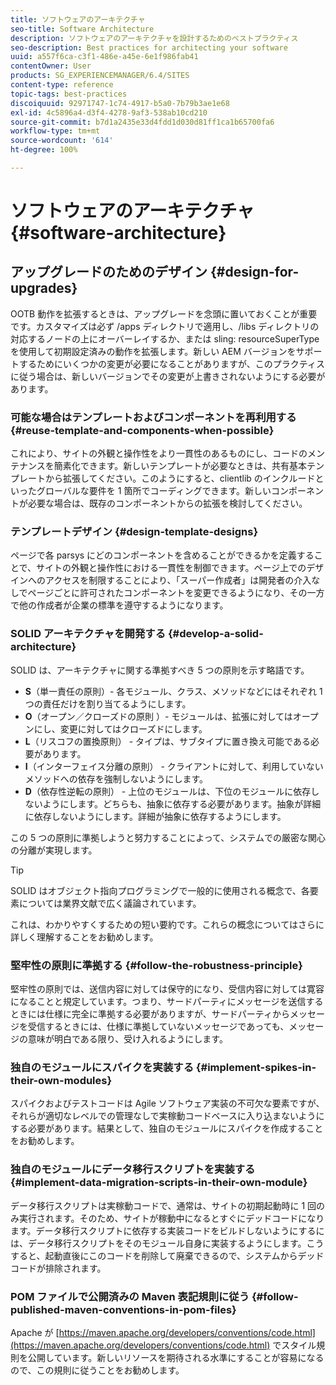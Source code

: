 ```yaml
---
title: ソフトウェアのアーキテクチャ
seo-title: Software Architecture
description: ソフトウェアのアーキテクチャを設計するためのベストプラクティス
seo-description: Best practices for architecting your software
uuid: a557f6ca-c3f1-486e-a45e-6e1f986fab41
contentOwner: User
products: SG_EXPERIENCEMANAGER/6.4/SITES
content-type: reference
topic-tags: best-practices
discoiquuid: 92971747-1c74-4917-b5a0-7b79b3ae1e68
exl-id: 4c5896a4-d3f4-4278-9af3-538ab10cd210
source-git-commit: b7d1a2435e33d4fdd1d030d81ff1ca1b65700fa6
workflow-type: tm+mt
source-wordcount: '614'
ht-degree: 100%

---
```


# ソフトウェアのアーキテクチャ{#software-architecture}

## アップグレードのためのデザイン {#design-for-upgrades}

OOTB 動作を拡張するときは、アップグレードを念頭に置いておくことが重要です。カスタマイズは必ず /apps ディレクトリで適用し、/libs ディレクトリの対応するノードの上にオーバーレイするか、または sling: resourceSuperType を使用して初期設定済みの動作を拡張します。新しい AEM バージョンをサポートするためにいくつかの変更が必要になることがありますが、このプラクティスに従う場合は、新しいバージョンでその変更が上書きされないようにする必要があります。

### 可能な場合はテンプレートおよびコンポーネントを再利用する {#reuse-template-and-components-when-possible}

これにより、サイトの外観と操作性をより一貫性のあるものにし、コードのメンテナンスを簡素化できます。新しいテンプレートが必要なときは、共有基本テンプレートから拡張してください。このようにすると、clientlib のインクルードといったグローバルな要件を 1 箇所でコーディングできます。新しいコンポーネントが必要な場合は、既存のコンポーネントからの拡張を検討してください。

### テンプレートデザイン {#design-template-designs}

ページで各 parsys にどのコンポーネントを含めることができるかを定義することで、サイトの外観と操作性における一貫性を制御できます。ページ上でのデザインへのアクセスを制限することにより、「スーパー作成者」は開発者の介入なしでページごとに許可されたコンポーネントを変更できるようになり、その一方で他の作成者が企業の標準を遵守するようになります。

### SOLID アーキテクチャを開発する {#develop-a-solid-architecture}

SOLID は、アーキテクチャに関する準拠すべき 5 つの原則を示す略語です。

* **S**（単一責任の原則）- 各モジュール、クラス、メソッドなどにはそれぞれ 1 つの責任だけを割り当てるようにします。
* **O**（オープン／クローズドの原則 ）- モジュールは、拡張に対してはオープンにし、変更に対してはクローズドにします。
* **L**（リスコフの置換原則） - タイプは、サブタイプに置き換え可能である必要があります。
* **I**（インターフェイス分離の原則） - クライアントに対して、利用していないメソッドへの依存を強制しないようにします。
* **D**（依存性逆転の原則） - 上位のモジュールは、下位のモジュールに依存しないようにします。どちらも、抽象に依存する必要があります。抽象が詳細に依存しないようにします。詳細が抽象に依存するようにします。

この 5 つの原則に準拠しようと努力することによって、システムでの厳密な関心の分離が実現します。

>[!TIP]
>
>SOLID はオブジェクト指向プログラミングで一般的に使用される概念で、各要素については業界文献で広く議論されています。
>
>これは、わかりやすくするための短い要約です。これらの概念についてはさらに詳しく理解することをお勧めします。

### 堅牢性の原則に準拠する {#follow-the-robustness-principle}

堅牢性の原則では、送信内容に対しては保守的になり、受信内容に対しては寛容になることと規定しています。つまり、サードパーティにメッセージを送信するときには仕様に完全に準拠する必要がありますが、サードパーティからメッセージを受信するときには、仕様に準拠していないメッセージであっても、メッセージの意味が明白である限り、受け入れるようにします。

### 独自のモジュールにスパイクを実装する {#implement-spikes-in-their-own-modules}

スパイクおよびテストコードは Agile ソフトウェア実装の不可欠な要素ですが、それらが適切なレベルでの管理なしで実稼動コードベースに入り込まないようにする必要があります。結果として、独自のモジュールにスパイクを作成することをお勧めします。

### 独自のモジュールにデータ移行スクリプトを実装する {#implement-data-migration-scripts-in-their-own-module}

データ移行スクリプトは実稼動コードで、通常は、サイトの初期起動時に 1 回のみ実行されます。そのため、サイトが稼動中になるとすぐにデッドコードになります。データ移行スクリプトに依存する実装コードをビルドしないようにするには、データ移行スクリプトをそのモジュール自身に実装するようにします。こうすると、起動直後にこのコードを削除して廃棄できるので、システムからデッドコードが排除されます。

### POM ファイルで公開済みの Maven 表記規則に従う {#follow-published-maven-conventions-in-pom-files}

Apache が [https://maven.apache.org/developers/conventions/code.html](https://maven.apache.org/developers/conventions/code.html) でスタイル規則を公開しています。新しいリソースを期待される水準にすることが容易になるので、この規則に従うことをお勧めします。
